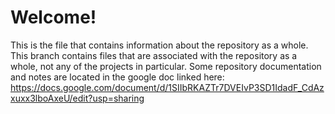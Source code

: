 # Welcome!
This is the file that contains information about the repository as a whole.
This branch contains files that are associated with the repository as a whole, not any of the projects in particular.
Some repository documentation and notes are located in the google doc linked here:
https://docs.google.com/document/d/1SIIbRKAZTr7DVEIvP3SD1IdadF_CdAzxuxx3lboAxeU/edit?usp=sharing